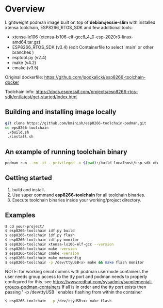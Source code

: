 
# Overview

Lightweight  podman image built on top of **debian:jessie-slim** with installed xtensa toolchain, ESP8266_RTOS_SDK and few additional tools:
* xtensa-lx106 (xtensa-lx106-elf-gcc8_4_0-esp-2020r3-linux-amd64.tar.gz)
* ESP8266_RTOS_SDK (v3.4) (edit Containerfile to select 'main' or other branches ) 
* esptool.py (v2.4)
* make (v4.2)
* cmake (v3.5)

Original dockerfile: https://github.com/lpodkalicki/esp8266-toolchain-docker

Toolchain info: https://docs.espressif.com/projects/esp8266-rtos-sdk/en/latest/get-started/index.html
  
## Building and installing image locally

```bash
git clone https://github.com/bminish/esp8266-toolchain-podman.git
cd eps8266-toolchain
 ./build.sh 
 ./install.sh
```

## An example of running toolchain binary

```bash
podman run --rm -it --privileged -v $(pwd):/build localhost/esp-sdk xtensa-lx106-elf-gcc --version
```

## Getting started

1. build and install.
2. Use super command **esp8266-toolchain** for all toolchain binaries. 
3. Execute toolchain binaries inside your working/project directory. 

## Examples

```bash
$ cd your-project/
$ esp8266-toolchain idf.py build
$ esp8266-toolchain idf.py flash
$ esp8266-toolchain idf.py monitor
$ esp8266-toolchain xtensa-lx106-elf-gcc --version
$ esp8266-toolchain make -version
$ esp8266-toolchain cmake -version
$ esp8266-toolchain make menuconfig
$ esp8266-toolchain -p /dev/ttyUSB<x> make && make flash monitor
```

NOTE: for working serial comms with podman usermode containers the user needs group access to the tty port and podman needs to properly configured for this.
see https://www.redhat.com/sysadmin/supplemental-groups-podman-containers
If all is in order and the tty port exists then passing '  -p /dev/ttyUSB<x> ' enables flashing from within the container 

```bash
$ esp8266-toolchain  -p /dev/ttyUSB<x> make flash
```


